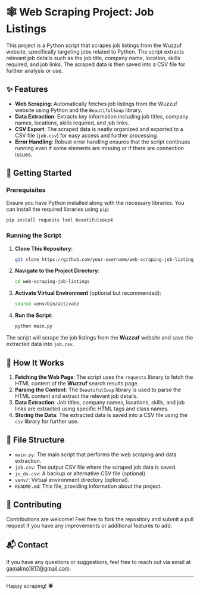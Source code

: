 # 🕸️ Web Scraping Project: Job Listings

This project is a Python script that scrapes job listings from the Wuzzuf website, specifically targeting jobs related to Python. The script extracts relevant job details such as the job title, company name, location, skills required, and job links. The scraped data is then saved into a CSV file for further analysis or use.

## ✨ Features

- **Web Scraping**: Automatically fetches job listings from the Wuzzuf website using Python and the `BeautifulSoup` library.
- **Data Extraction**: Extracts key information including job titles, company names, locations, skills required, and job links.
- **CSV Export**: The scraped data is neatly organized and exported to a CSV file (`job.csv`) for easy access and further processing.
- **Error Handling**: Robust error handling ensures that the script continues running even if some elements are missing or if there are connection issues.

## 🚀 Getting Started

### Prerequisites

Ensure you have Python installed along with the necessary libraries. You can install the required libraries using `pip`:

```bash
pip install requests lxml beautifulsoup4
```

### Running the Script

1. **Clone This Repository**:
   ```bash
   git clone https://github.com/your-username/web-scraping-job-listings.git
   ```
2. **Navigate to the Project Directory**:
   ```bash
   cd web-scraping-job-listings
   ```
3. **Activate Virtual Environment** (optional but recommended):
   ```bash
   source venv/bin/activate
   ```
4. **Run the Script**:
   ```bash
   python main.py
   ```

The script will scrape the job listings from the **Wuzzuf** website and save the extracted data into `job.csv`.

## 🔧 How It Works

1. **Fetching the Web Page**: The script uses the `requests` library to fetch the HTML content of the **Wuzzuf** search results page.
2. **Parsing the Content**: The `BeautifulSoup` library is used to parse the HTML content and extract the relevant job details.
3. **Data Extraction**: Job titles, company names, locations, skills, and job links are extracted using specific HTML tags and class names.
4. **Storing the Data**: The extracted data is saved into a CSV file using the `csv` library for further use.

## 📄 File Structure

- `main.py`: The main script that performs the web scraping and data extraction.
- `job.csv`: The output CSV file where the scraped job data is saved.
- `jo_ds.csv`: A backup or alternative CSV file (optional).
- `venv/`: Virtual environment directory (optional).
- `README.md`: This file, providing information about the project.

## 🤝 Contributing

Contributions are welcome! Feel free to fork the repository and submit a pull request if you have any improvements or additional features to add.

## 📬 Contact

If you have any questions or suggestions, feel free to reach out via email at [gamalmo1917@gmail.com](mailto:gamalmo1917@gmail.com).

---

Happy scraping! 🕷️
